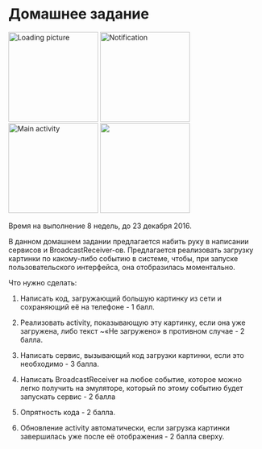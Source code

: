 # Домашнее задание

<img alt="Loading picture" src="https://pp.vk.me/c837631/v837631212/10c68/3nwac6Asgpo.jpg" height="178px"> <img alt="Notification" src="https://pp.vk.me/c837631/v837631212/10c72/mdgmRCs_pJQ.jpg" height="178px"> <img alt="Main activity" src="https://pp.vk.me/c837631/v837631212/10c7c/v2yooZeVAQI.jpg" height="178px"> <img height="178px" src="https://cloud.githubusercontent.com/assets/17340158/20635780/01cfd9be-b373-11e6-99d6-38cfc1f87cad.gif" /> 

Время на выполнение 8 недель, до 23 декабря 2016.

В данном домашнем задании предлагается набить руку в написании сервисов и BroadcastReceiver-ов. Предлагается реализовать загрузку картинки по какому-либо событию в системе, чтобы, при запуске пользовательского интерфейса, она отобразилась моментально.

Что нужно сделать:

1. Написать код, загружающий большую картинку из сети и сохраняющий её на телефоне - 1 балл.
2. Реализовать activity, показывающую эту картинку, если она уже загружена, либо текст ~«Не загружено» в противном случае - 2 балла.
3. Написать сервис, вызывающий код загрузки картинки, если это необходимо - 3 балла.
4. Написать BroadcastReceiver на любое событие, которое можно легко получить на эмуляторе, который по этому событию будет запускать сервис - 2 балла
5. Опрятность кода - 2 балла.

6. Обновление activity автоматически, если загрузка картинки завершилась уже после её отображения - 2 балла сверху.